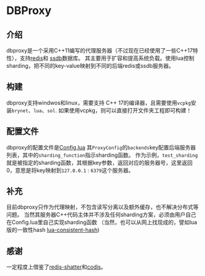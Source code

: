 # DBProxy
## 介绍
dbproxy是一个采用C++11编写的代理服务器（不过现在已经使用了一些C++17特性），支持[redis](https://github.com/antirez/redis)和 [ssdb](https://github.com/ideawu/ssdb)数据库。
其主要用于扩容和提高系统负载。使用lua控制sharding，把不同的key-value映射到不同的后端redis或ssdb服务器。

## 构建
dbproxy支持windwos和linux，需要支持 C++ 17的编译器，且需要使用`vcpkg`安装`brynet`、`lua`、`sol`.
如果使用vcpkg，则可以直接打开文件夹工程即可构建！

## 配置文件
dbproxy的配置文件是[Config.lua](https://github.com/IronsDu/DBProxy/blob/master/Config.lua)
其`ProxyConfig`的`backends`key配置后端服务器列表，其中的`sharding_function`指示sharding函数。
作为示例，`test_sharding`就是被指定的sharding函数，其根据key参数，返回对应的服务器号，这里返回0，意思是将key映射到`127.0.0.1` : `6379`这个服务器。

## 补充
目前dbproxy只作为代理映射，不包含读写分离以及额外缓存，也不解决分布式等问题。
当然其服务器C++代码主体并不涉及任何sharding方案，必须由用户自己在Config.lua里自己实现sharding函数 （当然，也可以从网上找现成的，譬如lua版的一致性hash [lua-consistent-hash](https://github.com/jaderhs/lua-consistent-hash))

## 感谢
一定程度上借鉴了[redis-shatter](https://github.com/fuzziqersoftware/redis-shatter)和[codis](https://github.com/wandoulabs/codis)。

